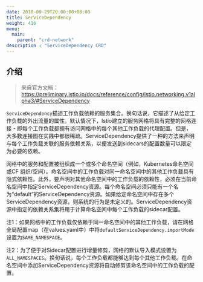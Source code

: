 ```yaml
---
date: 2018-09-29T20:00:00+08:00
title: ServiceDependency
weight: 416
menu:
  main:
    parent: "crd-network"
description : "ServiceDependency CRD"
---
```


## 介绍

> 来自官方文档：https://preliminary.istio.io/docs/reference/config/istio.networking.v1alpha3/#ServiceDependency

`ServiceDependency`描述工作负载依赖的服务集合。换句话说，它描述了从给定工作负载的外出流量的属性。默认情况下，Istio建立的服务网格将具有完整的网格连接 - 即每个工作负载都拥有访问网格中的每个其他工作负载的代理配置。但是，大多数连接图在实践中都很稀疏。ServiceDependency提供了一种的方法来声明与每个工作负载关联的服务依赖关系，以便发送到sidecars的配置数量可以限定为必要的依赖。

网格中的服务和配置被组织成一个或多个命名空间（例如，Kubernetes命名空间或CF 组织/空间）。命名空间中的工作负载对同一命名空间中的其他工作负载具有隐式依赖性。此外，要声明对其他命名空间中的工作负载的依赖性，必须在当前命名空间中指定ServiceDependency资源。每个命名空间必须只能有一个名为“default”的ServiceDependency资源。如果给定命名空间中存在多个ServiceDependency资源，则系统的行为是未定义的。ServiceDependency资源中指定的依赖关系集将用于计算命名空间中每个工作负载的sidecar配置。

注1：如果网格中的工作负载仅依赖于同一命名空间中的其他工作负载，请在网格全局配置map（在values.yaml中）中将`defaultServiceDependency.importMode`设置为`SAME_NAMESPACE`。

注2：为了便于对Sidecar配置进行增量修剪，网格的默认导入模式设置为`ALL_NAMESPACES`。换句话说，每个工作负载都能够达到每个其他工作负载。在命名空间中添加ServiceDependency资源将自动修剪该命名空间中的工作负载的配置。


